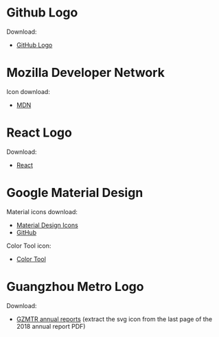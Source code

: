 # Github Logo

Download:

* [GitHub Logo](https://github.com/logos)

# Mozilla Developer Network

Icon download:

* [MDN](https://developer.mozilla.org/en-US/)

# React Logo

Download:

* [React](https://reactjs.org)

# Google Material Design

Material icons download:

* [Material Design Icons](https://material.io/icons/)
* [GitHub](https://github.com/google/material-design-icons/releases)

Color Tool icon:

* [Color Tool](https://material.io/tools/color/)

# Guangzhou Metro Logo

Download:

* [GZMTR annual reports](http://www.gzmtr.com/ygwm/gsgk/qynb/) (extract the svg icon from the last page of the 2018 annual report PDF)
